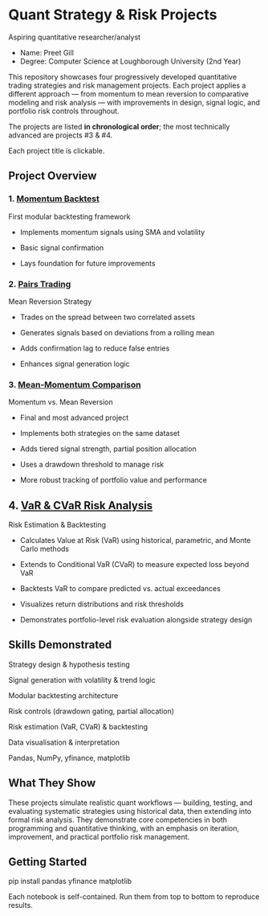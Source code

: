 # Quant Strategy & Risk Projects
Aspiring quantitative researcher/analyst
- Name: Preet Gill
- Degree: Computer Science at Loughborough University (2nd Year)

This repository showcases four progressively developed quantitative trading strategies and risk management projects. Each project applies a different approach — from momentum to mean reversion to comparative modeling and risk analysis — with improvements in design, signal logic, and portfolio risk controls throughout.

The projects are listed **in chronological order**; the most technically advanced are projects #3 & #4.

Each project title is clickable.


## Project Overview
### 1. [Momentum Backtest](https://github.com/Preet523/Quant/blob/main/Notebooks/momentum.ipynb)

First modular backtesting framework

- Implements momentum signals using SMA and volatility

- Basic signal confirmation

- Lays foundation for future improvements

### 2. [Pairs Trading](https://github.com/Preet523/Quant/blob/main/Notebooks/pairs-trading.ipynb)
Mean Reversion Strategy

- Trades on the spread between two correlated assets

- Generates signals based on deviations from a rolling mean

- Adds confirmation lag to reduce false entries

- Enhances signal generation logic

### 3. [Mean-Momentum Comparison](https://github.com/Preet523/Quant/blob/main/Notebooks/mean-momentum.ipynb)
Momentum vs. Mean Reversion

- Final and most advanced project

- Implements both strategies on the same dataset

- Adds tiered signal strength, partial position allocation

- Uses a drawdown threshold to manage risk

- More robust tracking of portfolio value and performance

## 4. [VaR & CVaR Risk Analysis](https://github.com/Preet523/Quant/blob/main/Notebooks/VaR.ipynb)
Risk Estimation & Backtesting

- Calculates Value at Risk (VaR) using historical, parametric, and Monte Carlo methods

- Extends to Conditional VaR (CVaR) to measure expected loss beyond VaR

- Backtests VaR to compare predicted vs. actual exceedances

- Visualizes return distributions and risk thresholds

- Demonstrates portfolio-level risk evaluation alongside strategy design

## Skills Demonstrated
Strategy design & hypothesis testing

Signal generation with volatility & trend logic

Modular backtesting architecture

Risk controls (drawdown gating, partial allocation)

Risk estimation (VaR, CVaR) & backtesting

Data visualisation & interpretation

Pandas, NumPy, yfinance, matplotlib

## What They Show
These projects simulate realistic quant workflows — building, testing, and evaluating systematic strategies using historical data, then extending into formal risk analysis. They demonstrate core competencies in both programming and quantitative thinking, with an emphasis on iteration, improvement, and practical portfolio risk management.

## Getting Started
pip install pandas yfinance matplotlib

Each notebook is self-contained. Run them from top to bottom to reproduce results.

